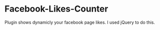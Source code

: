 # Facebook-Likes-Counter
Plugin shows dynamicly your facebook page likes. I used jQuery to do this.
